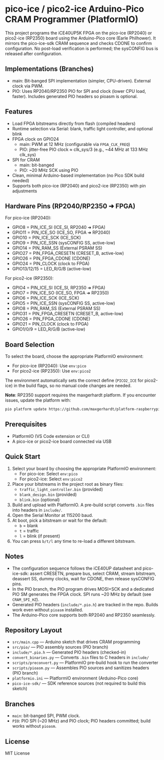 # pico-ice / pico2-ice Arduino-Pico CRAM Programmer (PlatformIO)

This project programs the iCE40UP5K FPGA on the pico-ice (RP2040) or pico2-ice (RP2350) board using the Arduino-Pico core (Earle Philhower). It mirrors the pico-ice-sdk CRAM sequence and checks CDONE to confirm configuration. No post-load verification is performed; the sysCONFIG bus is released after configuration.

## Implementations (Branches)
- main: Bit-banged SPI implementation (simpler, CPU-driven). External clock via PWM.
- PIO: Uses RP2040/RP2350 PIO for SPI and clock (lower CPU load, faster). Includes generated PIO headers so pioasm is optional.

## Features
- Load FPGA bitstreams directly from flash (compiled headers)
- Runtime selection via Serial: blank, traffic light controller, and optional blink
- FPGA clock on GPIO24
  - main: PWM at 12 MHz (configurable via `FPGA_CLK_FREQ`)
  - PIO: jitter-free PIO clock ≈ clk_sys/3 (e.g., ~44 MHz at 133 MHz clk_sys)
- SPI for CRAM
  - main: bit-banged
  - PIO: ~20 MHz SCK using PIO
- Clean, minimal Arduino-based implementation (no Pico SDK build needed)
- Supports both pico-ice (RP2040) and pico2-ice (RP2350) with pin adjustments

## Hardware Pins (RP2040/RP2350 ➜ FPGA)
For pico-ice (RP2040):
- GPIO8  = PIN_ICE_SI  (ICE_SI, RP2040 ➜ FPGA)
- GPIO11 = PIN_ICE_SO  (ICE_SO, FPGA ➜ RP2040)
- GPIO10 = PIN_ICE_SCK (ICE_SCK)
- GPIO9  = PIN_ICE_SSN (sysCONFIG SS, active-low)
- GPIO14 = PIN_RAM_SS  (External PSRAM SS)
- GPIO27 = PIN_FPGA_CRESETN (CRESET_B, active-low)
- GPIO26 = PIN_FPGA_CDONE (CDONE)
- GPIO24 = PIN_CLOCK (clock to FPGA)
- GPIO13/12/15 = LED_R/G/B (active-low)

For pico2-ice (RP2350):
- GPIO4  = PIN_ICE_SI  (ICE_SI, RP2350 ➜ FPGA)
- GPIO7  = PIN_ICE_SO  (ICE_SO, FPGA ➜ RP2350)
- GPIO6  = PIN_ICE_SCK (ICE_SCK)
- GPIO5  = PIN_ICE_SSN (sysCONFIG SS, active-low)
- GPIO8  = PIN_RAM_SS  (External PSRAM SS)
- GPIO31 = PIN_FPGA_CRESETN (CRESET_B, active-low)
- GPIO26 = PIN_FPGA_CDONE (CDONE)
- GPIO21 = PIN_CLOCK (clock to FPGA)
- GPIO1/0/9 = LED_R/G/B (active-low)

## Board Selection
To select the board, choose the appropriate PlatformIO environment:
- For pico-ice (RP2040): Use `env:pico`
- For pico2-ice (RP2350): Use `env:pico2`

The environment automatically sets the correct define (`PICO2_ICE` for pico2-ice) in the build flags, so no manual code changes are needed.

**Note**: RP2350 support requires the maxgerhardt platform. If you encounter issues, update the platform with:
```bash
pio platform update https://github.com/maxgerhardt/platform-raspberrypi.git
```

## Prerequisites
- PlatformIO (VS Code extension or CLI)
- A pico-ice or pico2-ice board connected via USB

## Quick Start
1. Select your board by choosing the appropriate PlatformIO environment:
   - For pico-ice: Select `env:pico`
   - For pico2-ice: Select `env:pico2`
2. Place your bitstreams in the project root as binary files:
   - `traffic_light_controller.bin` (provided)
   - `blank_design.bin` (provided)
   - `blink.bin` (optional)
3. Build and upload with PlatformIO. A pre-build script converts `.bin` files into headers in `include/`.
4. Open the Serial Monitor at 115200 baud.
5. At boot, pick a bitstream or wait for the default:
   - `b` = blank
   - `t` = traffic
   - `l` = blink (if present)
6. You can press `b/t/l` any time to re-load a different bitstream.

## Notes
- The configuration sequence follows the iCE40UP datasheet and pico-ice-sdk: assert CRESETN, prepare bus, select CRAM, stream bitstream, deassert SS, dummy clocks, wait for CDONE, then release sysCONFIG pins.
- In the PIO branch, the PIO program drives MOSI+SCK and a dedicated PIO SM generates the FPGA clock. SPI runs ~20 MHz by default (see `CRAM_SPI_HZ`).
- Generated PIO headers (`include/*.pio.h`) are tracked in the repo. Builds work even without `pioasm` installed.
- The Arduino-Pico core supports both RP2040 and RP2350 seamlessly.

## Repository Layout
- `src/main.cpp` — Arduino sketch that drives CRAM programming
- `src/pio/` — PIO assembly sources (PIO branch)
- `include/*.pio.h` — Generated PIO headers (checked-in)
- `convert_binaries.py` — Converts `.bin` files to C headers in `include/`
- `scripts/preconvert.py` — PlatformIO pre-build hook to run the converter
- `scripts/pioasm.py` — Assembles PIO sources and sanitizes headers (PIO branch)
- `platformio.ini` — PlatformIO environment (Arduino-Pico core)
- `pico-ice-sdk/` — SDK reference sources (not required to build this sketch)

## Branches
- `main`: bit-banged SPI, PWM clock.
- `PIO`: PIO SPI (~20 MHz) and PIO clock; PIO headers committed; build works without `pioasm`.

## License
MIT License
